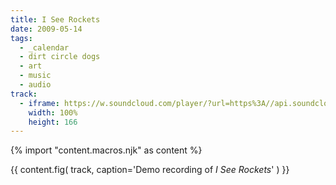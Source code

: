 ```yaml
---
title: I See Rockets
date: 2009-05-14
tags:
  - _calendar
  - dirt circle dogs
  - art
  - music
  - audio
track:
  - iframe: https://w.soundcloud.com/player/?url=https%3A//api.soundcloud.com/tracks/274098&amp;color=ff6600&amp;auto_play=false&amp;show_artwork=false
    width: 100%
    height: 166
---
```


{% import "content.macros.njk" as content %}

{{ content.fig(
  track,
  caption='Demo recording of *I See Rockets*'
) }}
